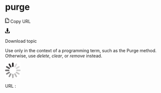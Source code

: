 # purge

![Copy URL](media/purge/Copy.png)
Copy URL

![Download](media/purge/Download.png)

Download topic

Use only in the context of a programming term, such as the Purge method. Otherwise, use *delete*, *clear*, or *remove* instead. 

![In progress](media/purge/activity-large.gif)

URL :
